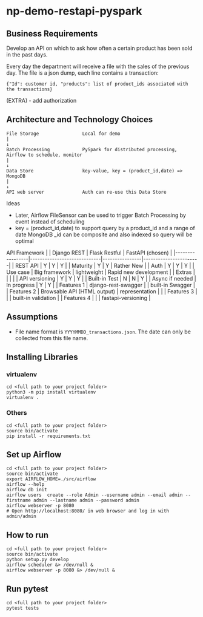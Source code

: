 # np-demo-restapi-pyspark

## Business Requirements

Develop an API on which to ask how often a certain product has been sold in the past days.

Every day the department will receive a file with the sales of the previous day. The file is a json dump, each line contains a transaction:

`{"Id": customer id, "products": list of product_ids associated with the transactions}`

(EXTRA) - add authorization

## Architecture and Technology Choices

```
File Storage                Local for demo
|
↓
Batch Processing            PySpark for distributed processing, Airflow to schedule, monitor 
|
↓
Data Store                  key-value, key = (product_id,date) => MongoDB
|
↓
API web server              Auth can re-use this Data Store
```

Ideas
* Later, Airflow FileSensor can be used to trigger Batch Processing by event instead of scheduling
* key = (product_id,date) to support query by a product_id and a range of date
  MongoDB _id can be composite and also indexed so query will be optimal

API Framework
|                 | Django REST                 | Flask Restful  | FastAPI (chosen)      |
|-----------------|-----------------------------|----------------|-----------------------|
| REST API        | Y                           | Y              | Y                     |
| Maturity        | Y                           | Y              | Rather New            |
| Auth            | Y                           | Y              | Y                     |
| Use case        | Big framework               | lightweight    | Rapid new development |
| Extras          |                             |                |                       |
| API versioning  | Y                           | Y              | Y                     |
| Built-in Test   | N                           | N              | Y                     |
| Async if needed | In progress                 | Y              | Y                     |
| Features 1      | django-rest-swagger         |                | built-in Swagger      |
| Features 2      | Browsable API (HTML output) | representation |                       |
| Features 3      |                             |                | built-in validation   |
| Features 4      |                             |                | fastapi-versioning    |

## Assumptions

* File name format is `YYYYMMDD_transactions.json`. The date can only be collected from this file name.

## Installing Libraries

### virtualenv
```
cd <full path to your project folder>
python3 -m pip install virtualenv
virtualenv .
```
### Others
```
cd <full path to your project folder>
source bin/activate
pip install -r requirements.txt

```

## Set up Airflow
```
cd <full path to your project folder>
source bin/activate
export AIRFLOW_HOME=./src/airflow
airflow --help
airflow db init
airflow users  create --role Admin --username admin --email admin --firstname admin --lastname admin --password admin
airflow webserver -p 8080
# Open http://localhost:8080/ in web browser and log in with admin/admin
```

## How to run
```
cd <full path to your project folder>
source bin/activate
python setup.py develop
airflow scheduler &> /dev/null &
airflow webserver -p 8080 &> /dev/null &
```

## Run pytest
```
cd <full path to your project folder>
pytest tests
```